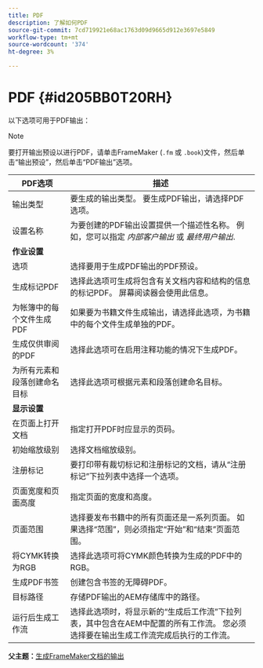 ```yaml
---
title: PDF
description: 了解如何PDF
source-git-commit: 7cd719921e68ac1763d09d9665d912e3697e5849
workflow-type: tm+mt
source-wordcount: '374'
ht-degree: 3%

---
```



# PDF {#id205BB0T20RH}

以下选项可用于PDF输出：

>[!NOTE]
>
> 要打开输出预设以进行PDF，请单击FrameMaker \(`.fm` 或 `.book`\)文件，然后单击“输出预设”，然后单击“PDF输出”选项。

| PDF选项 | 描述 |
|-----------|-----------|
| 输出类型 | 要生成的输出类型。 要生成PDF输出，请选择PDF选项。 |
| 设置名称 | 为要创建的PDF输出设置提供一个描述性名称。 例如，您可以指定 *内部客户输出* 或 *最终用户输出*. |
| **作业设置** |
| 选项 | 选择要用于生成PDF输出的PDF预设。 |
| 生成标记PDF | 选择此选项可生成将包含有关文档内容和结构的信息的标记PDF。 屏幕阅读器会使用此信息。 |
| 为帐簿中的每个文件生成PDF | 如果要为书籍文件生成输出，请选择此选项，为书籍中的每个文件生成单独的PDF。 |
| 生成仅供审阅的PDF | 选择此选项可在启用注释功能的情况下生成PDF。 |
| 为所有元素和段落创建命名目标 | 选择此选项可根据元素和段落创建命名目标。 |
| **显示设置** |
| 在页面上打开文档 | 指定打开PDF时应显示的页码。 |
| 初始缩放级别 | 选择文档缩放级别。 |
| 注册标记 | 要打印带有裁切标记和注册标记的文档，请从“注册标记”下拉列表中选择一个选项。 |
| 页面宽度和页面高度 | 指定页面的宽度和高度。 |
| 页面范围 | 选择要发布书籍中的所有页面还是一系列页面。 如果选择“范围”，则必须指定“开始”和“结束”页面范围。 |
| 将CYMK转换为RGB | 选择此选项可将CYMK颜色转换为生成的PDF中的RGB。 |
| 生成PDF书签 | 创建包含书签的无障碍PDF。 |
| 目标路径 | 存储PDF输出的AEM存储库中的路径。 |
| 运行后生成工作流 | 选择此选项时，将显示新的“生成后工作流”下拉列表，其中包含在AEM中配置的所有工作流。 您必须选择要在输出生成工作流完成后执行的工作流。 |

**父主题：**[&#x200B;生成FrameMaker文档的输出](fm-output-generatation.md)

